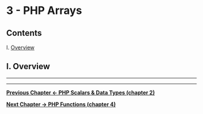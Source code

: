 # 3 - PHP Arrays

## Contents
<!--- Local Navigation --->
I. [Overview](#section1)

## I. <a id="section1">Overview


<hr><hr>

**[Previous Chapter <- PHP Scalars & Data Types (chapter 2)](php-2.md)**

**[Next Chapter -> PHP Functions (chapter 4)](php-4.md)**
